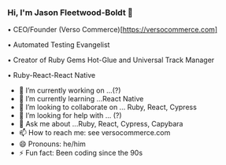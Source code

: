 ### Hi, I'm Jason Fleetwood-Boldt 👋

• CEO/Founder (Verso Commerce)[https://versocommerce.com]

• Automated Testing Evangelist

• Creator of Ruby Gems Hot-Glue and Universal Track Manager

• Ruby-React-React Native

- 🔭 I’m currently working on ...(?)
- 🌱 I’m currently learning ...React Native
- 👯 I’m looking to collaborate on ... Ruby, React, Cypress
- 🤔 I’m looking for help with ... (?)
- 💬 Ask me about ...Ruby, React, Cypress, Capybara
- 📫 How to reach me: see versocommerce.com
- 😄 Pronouns: he/him
- ⚡ Fun fact: Been coding since the 90s
